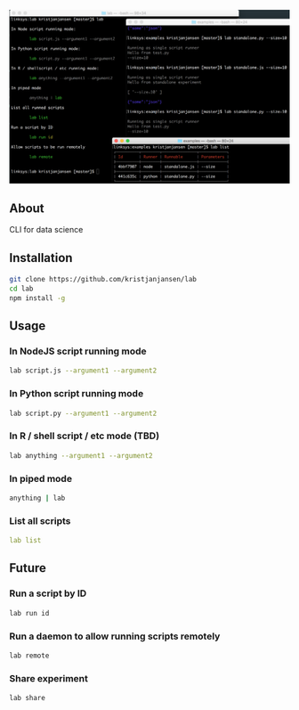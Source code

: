 ![](./screenshot.png)

## About

CLI for data science

## Installation

```sh
git clone https://github.com/kristjanjansen/lab
cd lab
npm install -g
```

## Usage

### In NodeJS script running mode

```sh
lab script.js --argument1 --argument2
```

### In Python script running mode

```sh
lab script.py --argument1 --argument2
```

### In R / shell script / etc mode (TBD)

```sh
lab anything --argument1 --argument2
```

### In piped mode

```sh
anything | lab
```

### List all scripts

```yaml
lab list
```

## Future

### Run a script by ID

```sh
lab run id
```

### Run a daemon to allow running scripts remotely

```sh
lab remote
```

### Share experiment

```sh
lab share
```